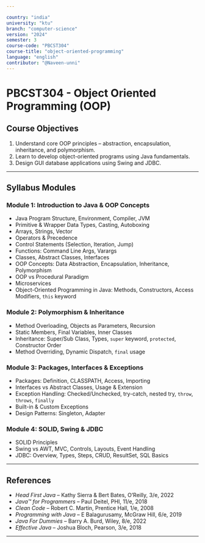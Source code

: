 ```yaml
---

country: "india"
university: "ktu"
branch: "computer-science"
version: "2024"
semester: 3
course-code: "PBCST304"
course-title: "object-oriented-programming"
language: "english"
contributor: "@Naveen-unni"
---
```


# PBCST304 - Object Oriented Programming (OOP)


## Course Objectives

1. Understand core OOP principles – abstraction, encapsulation, inheritance, and polymorphism.
2. Learn to develop object-oriented programs using Java fundamentals.
3. Design GUI database applications using Swing and JDBC.


---
## Syllabus Modules

### Module 1: Introduction to Java & OOP Concepts

- Java Program Structure, Environment, Compiler, JVM
- Primitive & Wrapper Data Types, Casting, Autoboxing
- Arrays, Strings, Vector
- Operators & Precedence
- Control Statements (Selection, Iteration, Jump)
- Functions: Command Line Args, Varargs
- Classes, Abstract Classes, Interfaces
- OOP Concepts: Data Abstraction, Encapsulation, Inheritance, Polymorphism
- OOP vs Procedural Paradigm
- Microservices
- Object-Oriented Programming in Java: Methods, Constructors, Access Modifiers, `this` keyword




### Module 2: Polymorphism & Inheritance

- Method Overloading, Objects as Parameters, Recursion
- Static Members, Final Variables, Inner Classes
- Inheritance: Super/Sub Class, Types, `super` keyword, `protected`, Constructor Order
- Method Overriding, Dynamic Dispatch, `final` usage





### Module 3: Packages, Interfaces & Exceptions

- Packages: Definition, CLASSPATH, Access, Importing
- Interfaces vs Abstract Classes, Usage & Extension
- Exception Handling: Checked/Unchecked, try-catch, nested try, `throw`, `throws`, `finally`
- Built-in & Custom Exceptions
- Design Patterns: Singleton, Adapter





### Module 4: SOLID, Swing & JDBC

- SOLID Principles 
- Swing vs AWT, MVC, Controls, Layouts, Event Handling
- JDBC: Overview, Types, Steps, CRUD, ResultSet, SQL Basics






---
## References

- *Head First Java* – Kathy Sierra & Bert Bates, O’Reilly, 3/e, 2022
- *Java™ for Programmers* – Paul Deitel, PHI, 11/e, 2018
- *Clean Code* – Robert C. Martin, Prentice Hall, 1/e, 2008
- *Programming with Java* – E Balagurusamy, McGraw Hill, 6/e, 2019
- *Java For Dummies* – Barry A. Burd, Wiley, 8/e, 2022
- *Effective Java* – Joshua Bloch, Pearson, 3/e, 2018

---



